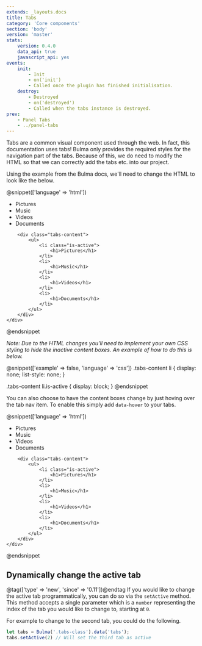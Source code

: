 ```yaml
---
extends: _layouts.docs
title: Tabs
category: 'Core components'
section: 'body'
version: 'master'
stats:
    version: 0.4.0
    data_api: true
    javascript_api: yes
events:
    init:
        - Init
        - on('init')
        - Called once the plugin has finished initialisation.
    destroy:
        - Destroyed
        - on('destroyed')
        - Called when the tabs instance is destroyed.
prev:
    - Panel Tabs
    - ../panel-tabs
---
```


<style>
    .tabs-content li {
        display: none;
        list-style: none;
    }

    .tabs-content li.is-active {
        display: block;
    }
</style>

Tabs are a common visual component used through the web. In fact, this documentation uses tabs! Bulma only provides the required styles for the navigation part of the tabs. Because of this, we do need to modify the HTML so that we can correctly add the tabs etc. into our project.

Using the example from the Bulma docs, we'll need to change the HTML to look like the below.

@snippet(['language' => 'html'])
    <div class="tabs-wrapper">
        <div class="tabs">
            <ul>
                <li class="is-active">
                    <a>Pictures</a>
                </li>
                <li>
                    <a>Music</a>
                </li>
                <li>
                    <a>Videos</a>
                </li>
                <li>
                    <a>Documents</a>
                </li>
            </ul>
        </div>

        <div class="tabs-content">
            <ul>
                <li class="is-active">
                    <h1>Pictures</h1>
                </li>
                <li>
                    <h1>Music</h1>
                </li>
                <li>
                    <h1>Videos</h1>
                </li>
                <li>
                    <h1>Documents</h1>
                </li>
            </ul>
        </div>
    </div>
@endsnippet

*Note: Due to the HTML changes you'll need to implement your own CSS styling to hide the inactive content boxes. An example of how to do this is below.*

@snippet(['example' => false, 'language' => 'css'])
.tabs-content li {
    display: none;
    list-style: none;
}

.tabs-content li.is-active {
    display: block;
}
@endsnippet

You can also choose to have the content boxes change by just hoving over the tab nav item. To enable this simply add `data-hover` to your tabs.

@snippet(['language' => 'html'])
    <div class="tabs-wrapper" data-hover>
        <div class="tabs">
            <ul>
                <li class="is-active">
                    <a>Pictures</a>
                </li>
                <li>
                    <a>Music</a>
                </li>
                <li>
                    <a>Videos</a>
                </li>
                <li>
                    <a>Documents</a>
                </li>
            </ul>
        </div>

        <div class="tabs-content">
            <ul>
                <li class="is-active">
                    <h1>Pictures</h1>
                </li>
                <li>
                    <h1>Music</h1>
                </li>
                <li>
                    <h1>Videos</h1>
                </li>
                <li>
                    <h1>Documents</h1>
                </li>
            </ul>
        </div>
    </div>
@endsnippet

## Dynamically change the active tab
@tag(['type' => 'new', 'since' => '0.11'])@endtag
If you would like to change the active tab programmatically, you can do so via the `setActive` method. This method accepts a single parameter which is a `number` representing the index of the tab you would like to change to, starting at `0`.

For example to change to the second tab, you could do the following.
```javascript
let tabs = Bulma('.tabs-class').data('tabs');
tabs.setActive(2) // Will set the third tab as active
```